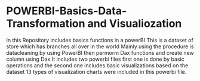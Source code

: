 # POWERBI-Basics-Data-Transformation and Visualiozation
In this Repository includes basics functions in a powerBI
This is a dataset of store which has branches all over in the world
Mainly using the procedure is datacleaning by using PowerBI
then permorm Dax functions and create new column using Dax
It includes two powerbi files
first one is done by basic operations and the second one includes basic visualizations based on the dataset 
13 types of visualization charts were included in this powerbi file.
